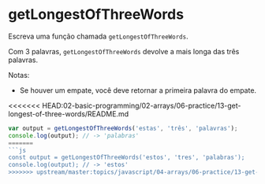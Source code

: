 # getLongestOfThreeWords

Escreva uma função chamada `getLongestOfThreeWords`.

Com 3 palavras, `getLongestOfThreeWords` devolve a mais longa das três palavras.

Notas:

* Se houver um empate, você deve retornar a primeira palavra do empate.

<<<<<<< HEAD:02-basic-programming/02-arrays/06-practice/13-get-longest-of-three-words/README.md
```javascript
var output = getLongestOfThreeWords('estas', 'três', 'palavras');
console.log(output); // -> 'palabras'
=======
```js
const output = getLongestOfThreeWords('estos', 'tres', 'palabras');
console.log(output); // -> 'estos'
>>>>>>> upstream/master:topics/javascript/04-arrays/06-practice/13-get-longest-of-three-words/README.md
```
